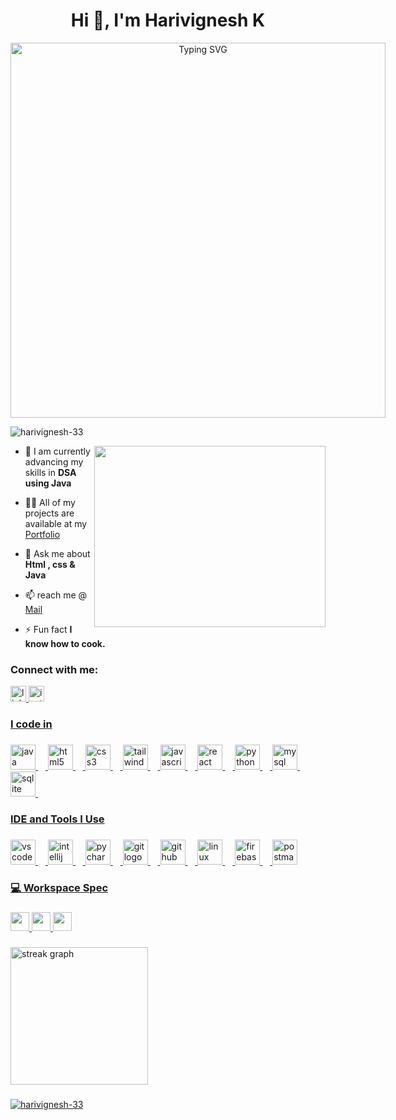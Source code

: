 <h1 align="center">Hi 👋, I'm Harivignesh K</h1>
<div align="center">
  <a href="https://git.io/typing-svg">
    <img src="https://readme-typing-svg.demolab.com?font=Fira+Code&weight=700&pause=1000&color=FFFFFF&center=true&width=600&lines=A+Passionate+Software+Developer+from+India+...." alt="Typing SVG" style="min-width: 600px; width: 600px; height: auto;" />
  </a>
</div>





<p align="left"> <img src="https://komarev.com/ghpvc/?username=harivignesh-33&label=Profile%20views&color=0e75b6&style=flat" alt="harivignesh-33" /> </p>
<img align="right" width="370" height="290" src="https://i.pinimg.com/originals/47/f0/34/47f0342cec72b800463bf003eac1257e.gif">

- 🌱 I am currently advancing my skills in **DSA using Java**

- 👨‍💻 All of my projects are available at my  [Portfolio](harivignesh-k.web.app)

- 💬 Ask me about **Html ,  css &amp; Java** 

- 📫 reach me @  [Mail](mailto:harivigneshk.dev@gmail.com)

- ⚡ Fun fact **I know how to cook.**

<h3 align="left">Connect with me:</h3>

<div align="left">
  <a href="https://linkedin.com/in/-hari-k/" target="_blank">
    <img src="https://img.shields.io/static/v1?message=LinkedIn&logo=linkedin&label=&color=0077B5&logoColor=white&labelColor=&style=for-the-badge" height="25" alt="linkedin logo"  /> 
  </a>
  <a href="https://www.instagram.com/itz_me_hari33/" target="_blank">
    <img src="https://img.shields.io/static/v1?message=Instagram&logo=instagram&label=&color=E4405F&logoColor=white&labelColor=&style=for-the-badge" height="25" alt="instagram logo"  />
</div>

###

<h3 align="left">I  code in</h3>

###

<div align="left">
  <img src="https://cdn.jsdelivr.net/gh/devicons/devicon/icons/java/java-original.svg" height="40" alt="java logo"  />
  <img width="12" />
  <img src="https://cdn.jsdelivr.net/gh/devicons/devicon/icons/html5/html5-original.svg" height="40" alt="html5 logo"  />
  <img width="12" />
  <img src="https://cdn.jsdelivr.net/gh/devicons/devicon/icons/css3/css3-original.svg" height="40" alt="css3 logo"  />
  <img width="12" />
  <img src="https://skillicons.dev/icons?i=tailwind" height="40" alt="tailwindcss logo"  />
  <img width="12" />
  <img src="https://cdn.jsdelivr.net/gh/devicons/devicon/icons/javascript/javascript-original.svg" height="40" alt="javascript logo"  />
  <img width="12" />
  <img src="https://cdn.jsdelivr.net/gh/devicons/devicon/icons/react/react-original.svg" height="40" alt="react logo"  />
  <img width="12" />
  <img src="https://cdn.jsdelivr.net/gh/devicons/devicon/icons/python/python-original.svg" height="40" alt="python logo"  />
  <img width="12" />
  <img src="https://cdn.jsdelivr.net/gh/devicons/devicon/icons/mysql/mysql-original.svg" height="40" alt="mysql logo"  />
  <img width="12" />
  <img src="https://cdn.jsdelivr.net/gh/devicons/devicon/icons/sqlite/sqlite-original.svg" height="40" alt="sqlite logo"  />
  <img width="12" />
</div>

###

<h3 align="left">IDE and Tools I Use</h3>

###

<div align="left">
  <img src="https://cdn.jsdelivr.net/gh/devicons/devicon/icons/vscode/vscode-original.svg" height="40" alt="vscode logo"  />
  <img width="12" />
  <img src="https://cdn.jsdelivr.net/gh/devicons/devicon/icons/intellij/intellij-original.svg" height="40" alt="intellij idea logo" />
  <img width="12" />
  <img src="https://cdn.jsdelivr.net/gh/devicons/devicon/icons/pycharm/pycharm-original.svg" height="40" alt="pycharm logo"  />
  <img width="12" />
  <img src="https://cdn.jsdelivr.net/gh/devicons/devicon/icons/git/git-original.svg" height="40" alt="git logo"  />
  <img width="12" />
  <img src="https://skillicons.dev/icons?i=github" height="40" alt="github logo"  />
  <img width="12" />
  <img src="https://cdn.jsdelivr.net/gh/devicons/devicon/icons/linux/linux-original.svg" height="40" alt="linux logo"  />
  <img width="12" />
  <img src="https://img.shields.io/badge/Firebase-FFCA28?logo=firebase&logoColor=black&style=for-the-badge" height="40" alt="firebase logo"  />
  <img width="12" />
  <img src="https://img.shields.io/badge/Postman-FF6C37?logo=postman&logoColor=black&style=for-the-badge" height="40" alt="postman logo"  />
</div>

###

###

<h3 align="left">💻 Workspace Spec</h3>

###
<p>
  <img height="30" src="https://img.shields.io/badge/Lenovo-V14_G2-ED1C24?style=for-the-badge&logo=lenovo&logoColor=white"/> 
  <img height="30" src="https://img.shields.io/badge/NVIDIA-GTX1650-76B900?style=for-the-badge&logo=nvidia&logoColor=white"/> 
  <img height="30" src="https://img.shields.io/badge/Intel-i3_11th_Gen-0071C5?style=for-the-badge&logo=intel&logoColor=white"/>
</p>


###

<div align="left">
  <img src="https://streak-stats.demolab.com?user=Harivignesh-33&locale=en&mode=daily&theme=dark&hide_border=false&border_radius=5&order=3" height="220" alt="streak graph"  />
</div>


###


<p><img align="center" src="https://github-readme-stats.vercel.app/api/top-langs?username=harivignesh-33&show_icons=true&locale=en&layout=compact&theme=dark" alt="harivignesh-33" /></p>


